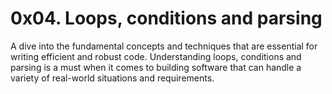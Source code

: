 # 0x04. Loops, conditions and parsing

A dive into the fundamental concepts and techniques that are essential for writing efficient and robust code. Understanding loops, conditions and parsing is a must when it comes to building software that can handle a variety of real-world situations and requirements.
